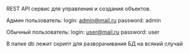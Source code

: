REST API сервис для управления и создания объектов.

Админ пользователь:
login: admin@mail.ru
password: admin

Обычный пользователь:
login: user@mail.ru
password: user


В папке db лежит скрипт для разворачивания БД на всякий случай
